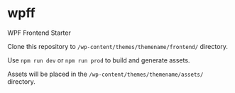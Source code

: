# wpff
WPF Frontend Starter

Clone this repository to `/wp-content/themes/themename/frontend/` directory.

Use `npm run dev` or `npm run prod` to build and generate assets.

Assets will be placed in the `/wp-content/themes/themename/assets/` directory.
